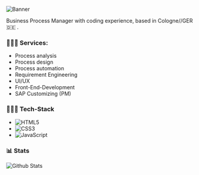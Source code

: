 ![Banner](https://i.ibb.co/Trv5Nh5/Marc-Becker-2.png)

Business Process Manager with coding experience, based in Cologne//GER 🇩🇪 .


### 👨🏼‍🔧  Services:

- Process analysis
- Process design
- Process automation
- Requirement Engineering
- UI/UX
- Front-End-Development
- SAP Customizing (PM)


### 👨🏼‍💻 Tech-Stack

- ![HTML5](https://img.shields.io/badge/-HTML5-E34F26?style=flat-square&logo=html5&logoColor=white)
- ![CSS3](https://img.shields.io/badge/-CSS3-1572B6?style=flat-square&logo=css3)
- ![JavaScript](https://img.shields.io/badge/-JavaScript-black?style=flat-square&logo=javascript)

### 📊 Stats


![Github Stats](https://github-readme-stats.vercel.app/api?username=edanum&count_private=true&show_icons=true&include_all_commits=true)
